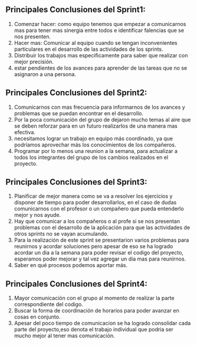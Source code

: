 ## Principales Conclusiones del Sprint1:

1. Comenzar hacer: como equipo tenemos que empezar a comunicarnos mas para tener mas sinergia entre todos e identificar falencias que se nos presenten.
2. Hacer mas: Comunicar al equipo cuando se tengan inconvenientes particulares en el desarrollo de las actividades de los sprints.
3. Distribuir los trabajos mas especificamente para saber que realizar con mejor precisión.
4. estar pendientes de los avances para aprender de las tareas que no se asignaron a una persona. 

## Principales Conclusiones del Sprint2:

1. Comunicarnos con mas frecuencia para informarnos de los avances y problemas que se puedan encontrar en el desarrollo.
2. Por la poca comunicación del grupo de dejaron mucho temas al aire que se deben reforzar para en un futuro realizarlos de una manera mas efectiva.
3. necesitamos lograr un trabajo en equipo más coordinado, ya que podríamos aprovechar más los conocimientos de los compañeros.
4. Programar por lo menos una reunion a la semana, para actualizar a todos los integrantes del grupo de los cambios realizados en el proyecto.

## Principales Conclusiones del Sprint3:

1. Planificar de mejor manera como se va a resolver los ejercicios y disponer de tiempo para poder desarrollarlos, en el caso de dudas comunicarnos con el profesor o un compañero que pueda entenderlo mejor y nos ayude.
2. Hay que comunicar a los compañeros o al profe si se nos presentan problemas con el desarrollo de la aplicación para que las actividades de otros sprints no se vayan acumulando.
3. Para la realización de este sprint se presentarion varios problemas para reunirnos y acordar soluciones pero apesar de eso se ha logrado acordar un dia a la semana para poder revisar el codigo del proyecto, esperamos poder mejorar y tal vez agregar un dia mas para reunirnos.
4. Saber en qué procesos podemos aportar más.

## Principales Conclusiones del Sprint4:

1. Mayor comunicación con el grupo al momento de realizar la parte correspondiente del codigo.
2. Buscar la forma de coordinación de horarios para poder avanzar en cosas en conjunto.
3. Apesar del poco tiempo de comunicacion se ha logrado consolidar cada parte del proyecto,eso denota el trabajo individual que podria ser mucho mejor al tener mas comunicación.
